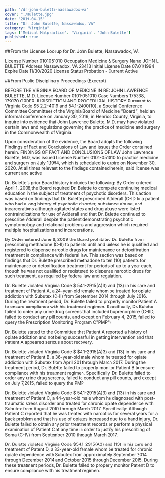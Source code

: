 ```yaml
---
path: "/dr-john-bulette-nassawadox-va"
cover: "./Bulette.jpg"
date: "2019-04-15"
title: "Dr. John Bulette, Nassawadox, VA"
category: "Virginia"
tags: ['Medical Malpractice', 'Virginia', 'John Bulette']
published: true
---
```


##From the License Lookup for Dr. John Bulette, Nassawadox, VA

License Number	0101051010
Occupation	Medicine & Surgery
Name	JOHN L BULETTE
Address	Nassawadox, VA 23413
Initial License Date	07/01/1994
Expire Date	11/30/2020
License Status	Probation - Current Active

##From Public Disciplinary Proceedings (Excerpt)

BEFORE THE VIRGINIA BOARD OF MEDICINE
IN RE: JOHN LAWRENCE BULETTE, M.D.
License Number 0101-051010
Case Numbers 175338, 179170
ORDER
JURISDICTION AND PROCEDURAL HISTORY
Pursuant to Virginia Code $5 2.2-4019 and 54.1-2400(10), a Special Conference Committee
Committee) of the Virginia Board of Medicine "Board") held an informal conference on January 30, 2019, in Henrico County, Virginia, to inquire into evidence that John Lawrence Bulette, M.D, may have violated certain laws and regulations governing the practice of medicine and surgery in the Commonwealth of Virginia.

Upon consideration of the evidence, the Board adopts the following Findings of Fact and
Conclusions of Law and issues the Order contained herein.
FINDINGS OF FACT AND CONCLUSIONS OF LAW
John Lawrence Bulette, M.D, was issued License Number 0101-051010 to practice
medicine and surgery on July 1,1994, which is scheduled to expire on November 30, 2020. At all times relevant to the findings contained herein, said license was current and active

Dr. Bulette's prior Board history includes the following:
By Order entered April 1, 2008,the Board required Dr. Bulette to complete continuing medical education in the subject of treatment of psychotic disorders. This action was based on findings that Dr. Bulette prescribed Adderall (C-ID to a patient who had a long history of psychotic disorder, substance abuse, and incarcerations although agitated states and drug abuse were listed contraindications for use of Adderall and that Dr. Bulette continued to prescribe Adderall despite the patient demonstrating psychotic symptomology and relational problems and aggression which required multiple hospitalizations and incarcerations.

By Order entered June 8, 2009 the Board prohibited Dr. Bulette from prescribing methadone (C-II) to patients until and unless he is qualified and registered to dispense narcotic drags for maintenance or detoxification treatment in compliance with federal law. This section was based on findings that Dr. Bulette prescribed methadone to ten (10) patients for maintenance or detoxification treatment for periods of up to a year each, though he was not qualified or registered to dispense narcotic drugs for such treatment, as required by federal law and regulation.

Dr. Bulette violated Virginia Code $ 54.1-2915(A)3) and (13) in his care and treatment of Patient A, a 24-year-old female whom be treated for opiate addiction with Subutex (C-II) from September 2014 through July 2016. During the treatment period, Dr. Bulette failed to properly monitor Patient A to ensure compliance with his treatment regimen. Specifically, Dr. Bulette failed to order any urine drug screens that included buprenorphine (C-IID, failed to conduct any pill counts, and except on February 4, 2015, failed to query the Prescription Monitoring Program C"PMP")

Dr. Bulette stated to the Committee that Patient A reported a history of opiate addiction and not being successful in getting intervention and that Patient A appeared serious about recovery.

Dr. Bulette violated Virginia Code $ $4.1-2915(A)3) and (13) in his care and treatment of Patient B, a 36-year-old male whom he treated for opiate addiction with Subutex from April 201 through March 2017. During the treatment period, Dr. Bulette failed to properly monitor Patient B to ensure compliance with his treatment regimen. Specifically, Dr. Bulette failed to order any urine drug screens, failed to conduct any pill counts, and except on July 7,2015, failed to query the PMP

Dr. Bulette violated Virginia Code $ 54.1-2915(A)3) and (13) in his care and treatment of Patient C, a 44-year-old male whom he diagnosed with post-traumatic stress disorder and treated for chronic opiate dependence with Subutex from August 2010 through March 2017. Specifically: Although Patient C reported that he was treated with narcotics for several years for a back problem and that his use of opiates increased due to a hand injury, Dr. Bulette failed to obtain any prior treatment records or perform a physical examination of Patient C at any time in order to justify his prescribing of Soma (C-IV) from September 2010 through March 2017.

Dr. Bulette violated Virginia Code $54.1-2915(A3) and (13) in his care and treatment of Patent D, a 33-year-old female whom be treated for chronic opiate dependence with Subutex from approximately September 2014 through December 2014 and October 2015 through December 2015. During these treatment periods, Dr. Bulette failed to properly monitor Patient D to ensure compliance with his treatment regimen. 
